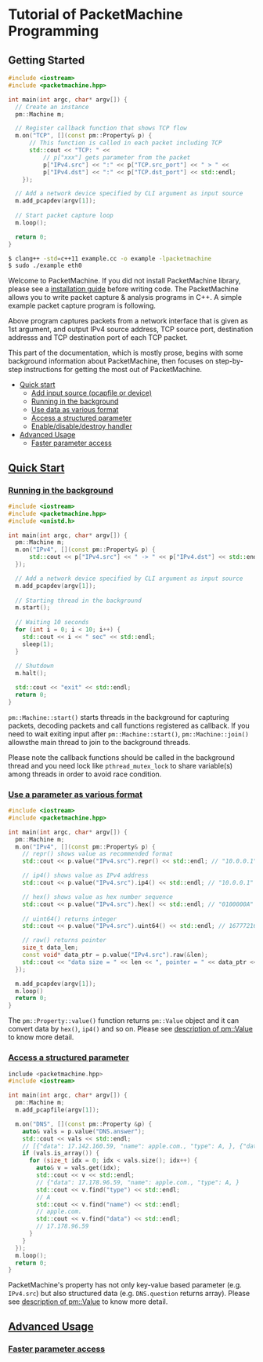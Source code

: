 Tutorial of PacketMachine Programming
===========================

Getting Started
------------

```cpp
#include <iostream>
#include <packetmachine.hpp>

int main(int argc, char* argv[]) {
  // Create an instance
  pm::Machine m;

  // Register callback function that shows TCP flow
  m.on("TCP", [](const pm::Property& p) {
      // This function is called in each packet including TCP
      std::cout << "TCP: " <<
	      // p["xxx"] gets parameter from the packet
          p["IPv4.src"] << ":" << p["TCP.src_port"] << " > " <<
          p["IPv4.dst"] << ":" << p["TCP.dst_port"] << std::endl;
    });

  // Add a network device specified by CLI argument as input source
  m.add_pcapdev(argv[1]);
  
  // Start packet capture loop
  m.loop();

  return 0;
}
```

```sh
$ clang++ -std=c++11 example.cc -o example -lpacketmachine
$ sudo ./example eth0
```

Welcome to PacketMachine. If you did not install PacketMachine library, please see a [installation guide](install.md) before writing code.
The PacketMachine allows you to write packet capture & analysis programs in C++. A simple example packet capture program is following.

Above program captures packets from a network interface that is given as 1st argument, and output IPv4 source address, TCP source port, destination addresss and TCP destination port of each TCP packet.

This part of the documentation, which is mostly prose, begins with some background information about PacketMachine, then focuses on step-by-step instructions for getting the most out of PacketMachine.


- [Quick start](tutorial.md#quick-start)
	- [Add input source (pcapfile or device)](tutorial.md#input-source)
	- [Running in the background](tutorial.md#run-background)
	- [Use data as various format](tutorial.md#use-data-format)
	- [Access a structured parameter](tutorial.md#use-struct-parameter)
    - [Enable/disable/destroy handler](tutorial.md#manage-handler)
- [Advanced Usage](tutorial.md#advanced-usage)
    - [Faster parameter access](tutorial.md#faster-parameter-access)

[Quick Start](#quick-start)
----------------

### [Running in the background](#run-background)

```cpp
#include <iostream>
#include <packetmachine.hpp>
#include <unistd.h>

int main(int argc, char* argv[]) {
  pm::Machine m;
  m.on("IPv4", [](const pm::Property& p) {
      std::cout << p["IPv4.src"] << " -> " << p["IPv4.dst"] << std::endl;
  });

  // Add a network device specified by CLI argument as input source
  m.add_pcapdev(argv[1]);
  
  // Starting thread in the background
  m.start();
  
  // Waiting 10 seconds
  for (int i = 0; i < 10; i++) {
    std::cout << i << " sec" << std::endl;
    sleep(1);
  }
  
  // Shutdown
  m.halt();

  std::cout << "exit" << std::endl;
  return 0;
}
```

`pm::Machine::start()` starts threads in the background for capturing packets, decoding packets and call functions registered as callback. If you need to wait exiting input after `pm::Machine::start()`, `pm::Machine::join()` allowsthe main thread to join to the background threads.

Please note the callback functions should be called in the background thread and you need lock like `pthread_mutex_lock` to share variable(s) among threads in order to avoid race condition.

### [Use a parameter as various format](#use-data-format)

```cpp
#include <iostream>
#include <packetmachine.hpp>

int main(int argc, char* argv[]) {
  pm::Machine m;
  m.on("IPv4", [](const pm::Property& p) {
    // repr() shows value as recommended format
    std::cout << p.value("IPv4.src").repr() << std::endl; // "10.0.0.1"

    // ip4() shows value as IPv4 address
    std::cout << p.value("IPv4.src").ip4() << std::endl; // "10.0.0.1"

	// hex() shows value as hex number sequence
    std::cout << p.value("IPv4.src").hex() << std::endl; // "0100000A"
	
	// uint64() returns integer
    std::cout << p.value("IPv4.src").uint64() << std::endl; // 167772161

    // raw() returns pointer
	size_t data_len;
	const void* data_ptr = p.value("IPv4.src").raw(&len);
    std::cout << "data size = " << len << ", pointer = " << data_ptr << std::endl;	
  });

  m.add_pcapdev(argv[1]);
  m.loop()
  return 0;
}
```

The `pm::Property::value()` function returns `pm::Value` object and it can convert data by `hex()`, `ip4()` and so on. Please see [description of pm::Value](api.md#value) to know more detail.

### [Access a structured parameter](#use-struct-parameter)

```cpp
include <packetmachine.hpp>
#include <iostream>

int main(int argc, char* argv[]) {
  pm::Machine m;
  m.add_pcapfile(argv[1]);

  m.on("DNS", [](const pm::Property &p) {
    auto& vals = p.value("DNS.answer");
    std::cout << vals << std::endl;
	// [{"data": 17.142.160.59, "name": apple.com., "type": A, }, {"data": 17.172.224.47, "name": apple.com., "type": A, }, {"data": 17.178.96.59, "name": apple.com., "type": A, }, ]
    if (vals.is_array()) {
      for (size_t idx = 0; idx < vals.size(); idx++) {
        auto& v = vals.get(idx);
        std::cout << v << std::endl;
		// {"data": 17.178.96.59, "name": apple.com., "type": A, }
        std::cout << v.find("type") << std::endl;
		// A
        std::cout << v.find("name") << std::endl;
		// apple.com.
        std::cout << v.find("data") << std::endl;
		// 17.178.96.59
      }
    }
  });
  m.loop();
  return 0;
}
```

PacketMachine's property has not only key-value based parameter (e.g. `IPv4.src`) but also structured data (e.g. `DNS.question` returns array). Please see [description of pm::Value](api.md#value) to know more detail.


[Advanced Usage](#advanced-usage)
-------------

### [Faster parameter access](#faster-parameter-access)

